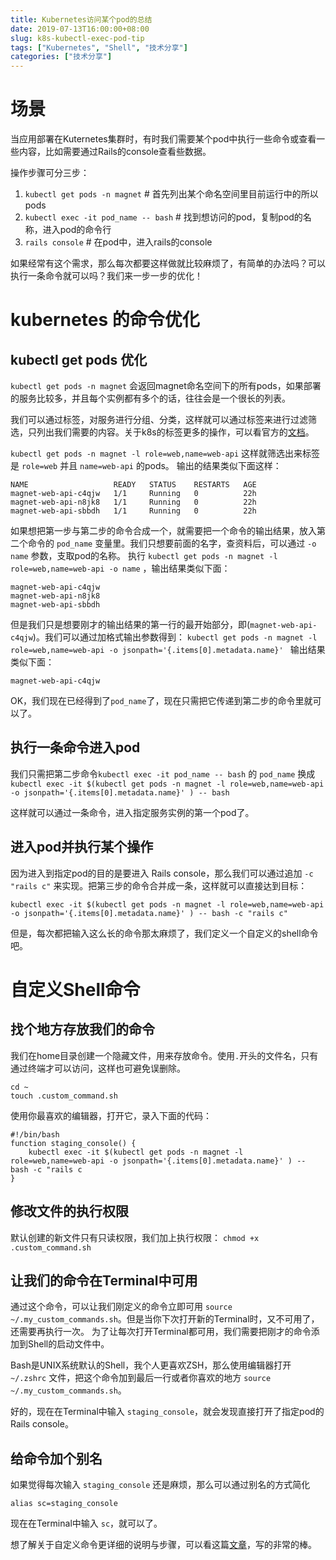 ```yaml
---
title: Kubernetes访问某个pod的总结
date: 2019-07-13T16:00:00+08:00
slug: k8s-kubectl-exec-pod-tip
tags: ["Kubernetes", "Shell", "技术分享"]
categories: ["技术分享"]
---
```


# 场景

当应用部署在Kuternetes集群时，有时我们需要某个pod中执行一些命令或查看一些内容，比如需要通过Rails的console查看些数据。

操作步骤可分三步：

1. `kubectl get pods -n magnet` # 首先列出某个命名空间里目前运行中的所以pods
2. `kubectl exec -it pod_name -- bash` # 找到想访问的pod，复制pod的名称，进入pod的命令行
3. `rails console` # 在pod中，进入rails的console

如果经常有这个需求，那么每次都要这样做就比较麻烦了，有简单的办法吗？可以执行一条命令就可以吗？我们来一步一步的优化！

# kubernetes 的命令优化

## kubectl get pods 优化

`kubectl get pods -n magnet` 会返回magnet命名空间下的所有pods，如果部署的服务比较多，并且每个实例都有多个的话，往往会是一个很长的列表。

我们可以通过标签，对服务进行分组、分类，这样就可以通过标签来进行过滤筛选，只列出我们需要的内容。关于k8s的标签更多的操作，可以看官方的[文档](https://kubernetes.io/docs/concepts/overview/working-with-objects/labels/)。

`kubectl get pods -n magnet -l role=web,name=web-api` 这样就筛选出来标签是 `role=web` 并且 `name=web-api` 的pods。
输出的结果类似下面这样：

```
NAME                   READY   STATUS    RESTARTS   AGE
magnet-web-api-c4qjw   1/1     Running   0          22h
magnet-web-api-n8jk8   1/1     Running   0          22h
magnet-web-api-sbbdh   1/1     Running   0          22h
```

如果想把第一步与第二步的命令合成一个，就需要把一个命令的输出结果，放入第二个命令的 `pod_name` 变量里。我们只想要前面的名字，查资料后，可以通过 `-o name` 参数，支取pod的名称。 执行 `kubectl get pods -n magnet -l role=web,name=web-api -o name` ，输出结果类似下面：

```
magnet-web-api-c4qjw
magnet-web-api-n8jk8
magnet-web-api-sbbdh
```

但是我们只是想要刚才的输出结果的第一行的最开始部分，即(`magnet-web-api-c4qjw`)。我们可以通过加格式输出参数得到：
`kubectl get pods -n magnet -l role=web,name=web-api -o jsonpath='{.items[0].metadata.name}' `
输出结果类似下面：

```
magnet-web-api-c4qjw
```

OK，我们现在已经得到了`pod_name`了，现在只需把它传递到第二步的命令里就可以了。

## 执行一条命令进入pod

我们只需把第二步命令`kubectl exec -it pod_name -- bash` 的 `pod_name` 换成 
`kubectl exec -it $(kubectl get pods -n magnet -l role=web,name=web-api -o jsonpath='{.items[0].metadata.name}' ) -- bash`

这样就可以通过一条命令，进入指定服务实例的第一个pod了。

## 进入pod并执行某个操作

因为进入到指定pod的目的是要进入 Rails console，那么我们可以通过追加 `-c "rails c"` 来实现。把第三步的命令合并成一条，这样就可以直接达到目标：

`kubectl exec -it $(kubectl get pods -n magnet -l role=web,name=web-api -o jsonpath='{.items[0].metadata.name}' ) -- bash -c "rails c"`

但是，每次都把输入这么长的命令那太麻烦了，我们定义一个自定义的shell命令吧。

# 自定义Shell命令

## 找个地方存放我们的命令

我们在home目录创建一个隐藏文件，用来存放命令。使用`.`开头的文件名，只有通过终端才可以访问，这样也可避免误删除。
```
cd ~
touch .custom_command.sh
```
使用你最喜欢的编辑器，打开它，录入下面的代码：
```
#!/bin/bash
function staging_console() {
    kubectl exec -it $(kubectl get pods -n magnet -l role=web,name=web-api -o jsonpath='{.items[0].metadata.name}' ) -- bash -c "rails c
}
```

## 修改文件的执行权限

默认创建的新文件只有只读权限，我们加上执行权限：
`chmod +x .custom_command.sh`

## 让我们的命令在Terminal中可用

通过这个命令，可以让我们刚定义的命令立即可用 `source ~/.my_custom_commands.sh`。但是当你下次打开新的Terminal时，又不可用了，还需要再执行一次。
为了让每次打开Terminal都可用，我们需要把刚才的命令添加到Shell的启动文件中。

Bash是UNIX系统默认的Shell，我个人更喜欢ZSH，那么使用编辑器打开 `~/.zshrc` 文件，把这个命令加到最后一行或者你喜欢的地方 `source ~/.my_custom_commands.sh`。

好的，现在在Terminal中输入 `staging_console`，就会发现直接打开了指定pod的Rails console。

## 给命令加个别名

如果觉得每次输入 `staging_console` 还是麻烦，那么可以通过别名的方式简化

`alias sc=staging_console`

现在在Terminal中输入 `sc`，就可以了。

想了解关于自定义命令更详细的说明与步骤，可以看这篇[文章](https://medium.com/devnetwork/how-to-create-your-own-custom-terminal-commands-c5008782a78e)，写的非常的棒。